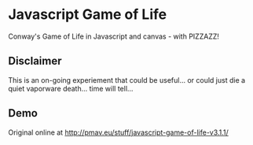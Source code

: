 # Javascript Game of Life
Conway's Game of Life in Javascript and canvas - with PIZZAZZ!

## Disclaimer
This is an on-going experiement that could be useful... or could just
die a quiet vaporware death... time will tell...

## Demo
Original online at http://pmav.eu/stuff/javascript-game-of-life-v3.1.1/
